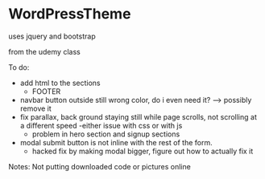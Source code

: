 # WordPressTheme


uses jquery and bootstrap

from the udemy class

To do: 
- add html to the sections
	- FOOTER
- navbar button outside still wrong color, do i even need it? --> possibly remove it
- fix parallax, back ground staying still while page scrolls, not scrolling at a different speed
	-either issue with css or with js
	- problem in hero section and signup sections
- modal submit button is not inline with the rest of the form.  
	- hacked fix by making modal bigger, figure out how to actually fix it


Notes:
Not putting downloaded code or pictures online


